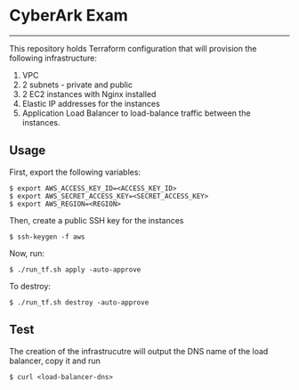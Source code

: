 # CyberArk Exam
---

This repository holds Terraform configuration that will provision the following infrastructure:

1. VPC
2. 2 subnets - private and public
3. 2 EC2 instances with Nginx installed
4. Elastic IP addresses for the instances
5. Application Load Balancer to load-balance traffic between the instances.


## Usage

First, export the following variables:
```
$ export AWS_ACCESS_KEY_ID=<ACCESS_KEY_ID>
$ export AWS_SECRET_ACCESS_KEY=<SECRET_ACCESS_KEY>
$ export AWS_REGION=<REGION>
```

Then, create a public SSH key for the instances
```
$ ssh-keygen -f aws
```

Now, run:
```
$ ./run_tf.sh apply -auto-approve
```

To destroy:
```
$ ./run_tf.sh destroy -auto-approve
```

## Test
The creation of the infrastrucutre will output the DNS name of the load balancer, copy it and run

```
$ curl <load-balancer-dns>
```


